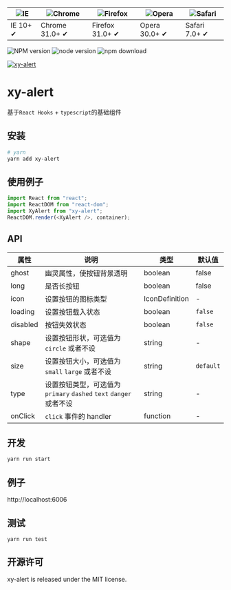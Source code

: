 | ![IE](https://github.com/alrra/browser-logos/blob/master/src/edge/edge_48x48.png?raw=true) | ![Chrome](https://github.com/alrra/browser-logos/blob/master/src/chrome/chrome_48x48.png?raw=true) | ![Firefox](https://github.com/alrra/browser-logos/blob/master/src/firefox/firefox_48x48.png?raw=true) | ![Opera](https://github.com/alrra/browser-logos/blob/master/src/opera/opera_48x48.png?raw=true) | ![Safari](https://github.com/alrra/browser-logos/blob/master/src/safari/safari_48x48.png?raw=true) |
| ------------------------------------------------------------------------------------------ | -------------------------------------------------------------------------------------------------- | ----------------------------------------------------------------------------------------------------- | ----------------------------------------------------------------------------------------------- | -------------------------------------------------------------------------------------------------- |
| IE 10+ ✔                                                                                   | Chrome 31.0+ ✔                                                                                     | Firefox 31.0+ ✔                                                                                       | Opera 30.0+ ✔                                                                                   | Safari 7.0+ ✔                                                                                      |

![NPM version](http://img.shields.io/npm/v/xy-alert.svg?style=flat-square)
![node version](https://img.shields.io/badge/node.js-%3E=_0.10-green.svg?style=flat-square)
![npm download](https://img.shields.io/npm/dm/xy-alert.svg?style=flat-square)

[![xy-alert](https://nodei.co/npm/xy-alert.png)](https://npmjs.org/package/xy-alert)

# xy-alert

基于`React Hooks` + `typescript`的基础组件

## 安装

```bash
# yarn
yarn add xy-alert
```

## 使用例子

```ts
import React from "react";
import ReactDOM from "react-dom";
import XyAlert from "xy-alert";
ReactDOM.render(<XyAlert />, container);
```

## API

| 属性     | 说明                                                               | 类型           | 默认值    |
| -------- | ------------------------------------------------------------------ | -------------- | --------- |
| ghost    | 幽灵属性，使按钮背景透明                                           | boolean        | false     |
| long     | 是否长按钮                                                         | boolean        | false     |
| icon     | 设置按钮的图标类型                                                 | IconDefinition | -         |
| loading  | 设置按钮载入状态                                                   | boolean        | `false`   |
| disabled | 按钮失效状态                                                       | boolean        | `false`   |
| shape    | 设置按钮形状，可选值为 `circle` 或者不设                           | string         | -         |
| size     | 设置按钮大小，可选值为 `small` `large` 或者不设                    | string         | `default` |
| type     | 设置按钮类型，可选值为 `primary` `dashed` `text` `danger` 或者不设 | string         | -         |
| onClick  | `click` 事件的 handler                                             | function       | -         |

## 开发

```sh
yarn run start
```

## 例子

http://localhost:6006

## 测试

```
yarn run test
```

## 开源许可

xy-alert is released under the MIT license.
